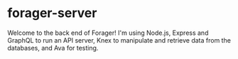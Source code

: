 # forager-server

Welcome to the back end of Forager! I'm using Node.js, Express and GraphQL to run an API server, Knex to manipulate and retrieve data from the databases, and Ava for testing. 
